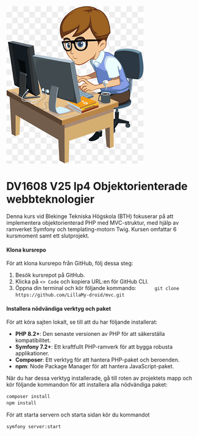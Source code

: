 <!--
---
author: amld24
written:
    "2025-04-14": 
---
-->
![Bild på programmering](./public/img/litenprogrammerare.png)

DV1608 V25 lp4 Objektorienterade webbteknologier
================================================

Denna kurs vid Blekinge Tekniska Högskola (BTH) fokuserar på att implementera objektorienterad PHP med MVC-struktur, med hjälp av ramverket Symfony och templating-motorn Twig. Kursen omfattar 6 kursmoment samt ett slutprojekt.

#### Klona kursrepo

För att klona kursrepo från GitHub, följ dessa steg:

1. Besök kursrepot på GitHub.
2. Klicka på `<> Code` och kopiera URL:en för GitHub CLI.
3. Öppna din terminal och kör följande kommando:
    ```
    git clone https://github.com/LillaMy-droid/mvc.git
    ```

#### Installera nödvändiga verktyg och paket

För att köra sajten lokalt, se till att du har följande installerat:

- **PHP 8.2+**: Den senaste versionen av PHP för att säkerställa kompatibilitet.
- **Symfony 7.2+**: Ett kraftfullt PHP-ramverk för att bygga robusta applikationer.
- **Composer**: Ett verktyg för att hantera PHP-paket och beroenden.
- **npm**: Node Package Manager för att hantera JavaScript-paket.

När du har dessa verktyg installerade, gå till roten av projektets mapp och kör följande kommandon för att installera alla nödvändiga paket:

```bash
composer install
npm install
```

För att starta servern och starta sidan kör du kommandot 
```bash
symfony server:start
```